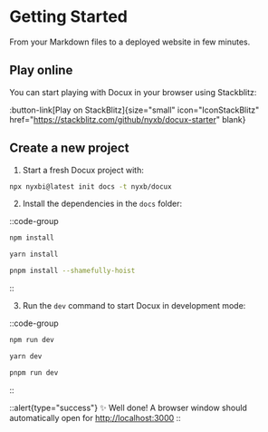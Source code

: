 # Getting Started

From your Markdown files to a deployed website in few minutes.

## Play online

You can start playing with Docux in your browser using Stackblitz:

:button-link[Play on StackBlitz]{size="small" icon="IconStackBlitz" href="https://stackblitz.com/github/nyxb/docux-starter" blank}

## Create a new project

1. Start a fresh Docux project with:

```bash [npx]
npx nyxbi@latest init docs -t nyxb/docux
```

2. Install the dependencies in the `docs` folder:

::code-group

  ```bash [npm]
  npm install
  ```

  ```bash [yarn]
  yarn install
  ```

  ```bash [pnpm]
  pnpm install --shamefully-hoist
  ```

::

3. Run the `dev` command to start Docux in development mode:

::code-group

```bash [npm]
npm run dev
```

```bash [yarn]
yarn dev
```

```bash [pnpm]
pnpm run dev
```

::

::alert{type="success"}
✨ Well done! A browser window should automatically open for <http://localhost:3000>
::
